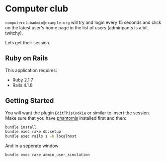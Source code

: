Computer club
================

`computerclubadmin@example.org` will try and login every 15 seconds and click
on the latest user's home page in the list of users
(adminpants is a bit twitchy).

Lets get their session.

Ruby on Rails
-------------

This application requires:

- Ruby 2.1.7
- Rails 4.1.8

Getting Started
---------------

You will want the plugin `EditThisCookie` or similar to insert the session.
Make sure that you have [phantomjs](http://phantomjs.org/download.html) installed first and then:

~~~bash
bundle install
bundle exec rake db:setup
bundle exec rails s -b localhost
~~~


And in a seperate window
~~~bash
bundle exec rake admin_user_simulation
~~~

